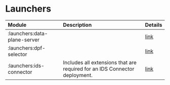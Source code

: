 # Launchers

| Module                       | Description                                                                | Details                                |
|:-----------------------------|:---------------------------------------------------------------------------|:---------------------------------------|
| :launchers:data-plane-server |                                                                            | [link]({{launchers}}data-plane-server) |
| :launchers:dpf-selector      |                                                                            | [link]({{launchers}}dpf-selector)      |
| :launchers:ids-connector     | Includes all extensions that are required for an IDS Connector deployment. | [link]({{launchers}}ids-connector)     |
